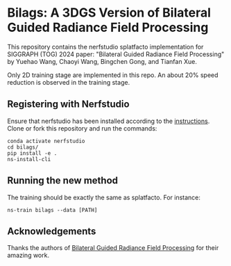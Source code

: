 # Bilags: A 3DGS Version of Bilateral Guided Radiance Field Processing
This repository contains the nerfstudio splatfacto implementation for SIGGRAPH (TOG) 2024 paper: "Bilateral Guided Radiance Field Processing" by Yuehao Wang, Chaoyi Wang, Bingchen Gong, and Tianfan Xue.

Only 2D training stage are implemented in this repo. An about 20% speed reduction is observed in the training stage. 

## Registering with Nerfstudio
Ensure that nerfstudio has been installed according to the [instructions](https://docs.nerf.studio/en/latest/quickstart/installation.html). Clone or fork this repository and run the commands:

```
conda activate nerfstudio
cd bilags/
pip install -e .
ns-install-cli
```

## Running the new method
The training should be exactly the same as splatfacto. For instance:
```
ns-train bilags --data [PATH]
```

## Acknowledgements
Thanks the authors of [Bilateral Guided Radiance Field Processing](https://github.com/yuehaowang/bilarf) for their amazing work.
